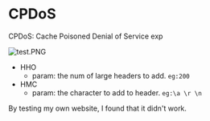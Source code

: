 # CPDoS

CPDoS: Cache Poisoned Denial of Service exp

![test.PNG](https://i.loli.net/2019/11/02/4jmctKA6ksS3bug.png)

- HHO
    - param: the num of large headers to add. `eg:200`
- HMC
    - param: the character to add to header. `eg:\a \r \n`

By testing my own website, I found that it didn't work.
